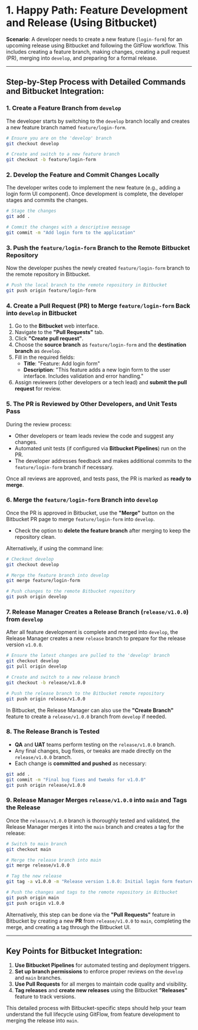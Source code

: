 
# 1. Happy Path: Feature Development and Release (Using Bitbucket)

**Scenario**: A developer needs to create a new feature (`login-form`) for an upcoming release using Bitbucket and following the GitFlow workflow. This includes creating a feature branch, making changes, creating a pull request (PR), merging into `develop`, and preparing for a formal release.

---

## Step-by-Step Process with Detailed Commands and Bitbucket Integration:

### 1. Create a Feature Branch from `develop`
The developer starts by switching to the `develop` branch locally and creates a new feature branch named `feature/login-form`.

```bash
# Ensure you are on the 'develop' branch
git checkout develop

# Create and switch to a new feature branch
git checkout -b feature/login-form
```

### 2. Develop the Feature and Commit Changes Locally
The developer writes code to implement the new feature (e.g., adding a login form UI component). Once development is complete, the developer stages and commits the changes.

```bash
# Stage the changes
git add .

# Commit the changes with a descriptive message
git commit -m "Add login form to the application"
```

### 3. Push the `feature/login-form` Branch to the Remote Bitbucket Repository
Now the developer pushes the newly created `feature/login-form` branch to the remote repository in Bitbucket.

```bash
# Push the local branch to the remote repository in Bitbucket
git push origin feature/login-form
```

### 4. Create a Pull Request (PR) to Merge `feature/login-form` Back into `develop` in Bitbucket
1. Go to the **Bitbucket** web interface.
2. Navigate to the **"Pull Requests"** tab.
3. Click **"Create pull request"**.
4. Choose the **source branch** as `feature/login-form` and the **destination branch** as `develop`.
5. Fill in the required fields:
   - **Title**: "Feature: Add login form"
   - **Description**: "This feature adds a new login form to the user interface. Includes validation and error handling."
6. Assign reviewers (other developers or a tech lead) and **submit the pull request** for review.

### 5. The PR is Reviewed by Other Developers, and Unit Tests Pass
During the review process:
- Other developers or team leads review the code and suggest any changes.
- Automated unit tests (if configured via **Bitbucket Pipelines**) run on the PR.
- The developer addresses feedback and makes additional commits to the `feature/login-form` branch if necessary.

Once all reviews are approved, and tests pass, the PR is marked as **ready to merge**.

### 6. Merge the `feature/login-form` Branch into `develop`
Once the PR is approved in Bitbucket, use the **"Merge"** button on the Bitbucket PR page to merge `feature/login-form` into `develop`.

- Check the option to **delete the feature branch** after merging to keep the repository clean.

Alternatively, if using the command line:

```bash
# Checkout develop
git checkout develop

# Merge the feature branch into develop
git merge feature/login-form

# Push changes to the remote Bitbucket repository
git push origin develop
```

### 7. Release Manager Creates a Release Branch (`release/v1.0.0`) from `develop`
After all feature development is complete and merged into `develop`, the Release Manager creates a new `release` branch to prepare for the release version `v1.0.0`.

```bash
# Ensure the latest changes are pulled to the 'develop' branch
git checkout develop
git pull origin develop

# Create and switch to a new release branch
git checkout -b release/v1.0.0

# Push the release branch to the Bitbucket remote repository
git push origin release/v1.0.0
```

In Bitbucket, the Release Manager can also use the **"Create Branch"** feature to create a `release/v1.0.0` branch from `develop` if needed.

### 8. The Release Branch is Tested
- **QA** and **UAT** teams perform testing on the `release/v1.0.0` branch.
- Any final changes, bug fixes, or tweaks are made directly on the `release/v1.0.0` branch.
- Each change is **committed and pushed** as necessary:

```bash
git add .
git commit -m "Final bug fixes and tweaks for v1.0.0"
git push origin release/v1.0.0
```

### 9. Release Manager Merges `release/v1.0.0` into `main` and Tags the Release
Once the `release/v1.0.0` branch is thoroughly tested and validated, the Release Manager merges it into the `main` branch and creates a tag for the release:

```bash
# Switch to main branch
git checkout main

# Merge the release branch into main
git merge release/v1.0.0

# Tag the new release
git tag -a v1.0.0 -m "Release version 1.0.0: Initial login form feature"

# Push the changes and tags to the remote repository in Bitbucket
git push origin main
git push origin v1.0.0
```

Alternatively, this step can be done via the **"Pull Requests"** feature in Bitbucket by creating a new **PR** from `release/v1.0.0` to `main`, completing the merge, and creating a tag through the Bitbucket UI.

---

## Key Points for Bitbucket Integration:
1. **Use Bitbucket Pipelines** for automated testing and deployment triggers.
2. **Set up branch permissions** to enforce proper reviews on the `develop` and `main` branches.
3. **Use Pull Requests** for all merges to maintain code quality and visibility.
4. **Tag releases** and **create new releases** using the Bitbucket **"Releases"** feature to track versions.

This detailed process with Bitbucket-specific steps should help your team understand the full lifecycle using GitFlow, from feature development to merging the release into `main`.
